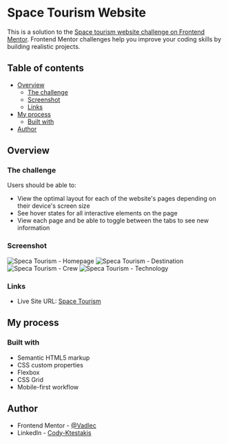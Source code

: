 # Space Tourism Website

This is a solution to the [Space tourism website challenge on Frontend Mentor](https://www.frontendmentor.io/challenges/space-tourism-multipage-website-gRWj1URZ3). Frontend Mentor challenges help you improve your coding skills by building realistic projects.

## Table of contents

- [Overview](#overview)
  - [The challenge](#the-challenge)
  - [Screenshot](#screenshot)
  - [Links](#links)
- [My process](#my-process)
  - [Built with](#built-with)
- [Author](#author)

## Overview

### The challenge

Users should be able to:

- View the optimal layout for each of the website's pages depending on their device's screen size
- See hover states for all interactive elements on the page
- View each page and be able to toggle between the tabs to see new information

### Screenshot


![Speca Tourism - Homepage](/Soution-ss/home.JPG)
![Speca Tourism - Destination](/Soution-ss/destination.JPG)
![Speca Tourism - Crew](/Soution-ss/crew.JPG)
![Speca Tourism - Technology](/Soution-ss/tech.JPG)

### Links

- Live Site URL: [Space Tourism](https://Cktesteakis.github.io/space-tourism)

## My process

### Built with

- Semantic HTML5 markup
- CSS custom properties
- Flexbox
- CSS Grid
- Mobile-first workflow

## Author

- Frontend Mentor - [@Vadlec](https://www.frontendmentor.io/profile/yourusername)
- LinkedIn - [Cody-Ktestakis](https://www.linkedin.com/cody-ktestakis/)
